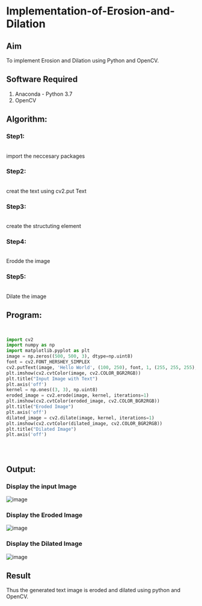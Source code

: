 # Implementation-of-Erosion-and-Dilation
## Aim
To implement Erosion and Dilation using Python and OpenCV.
## Software Required
1. Anaconda - Python 3.7
2. OpenCV
## Algorithm:

### Step1:
<br> import the neccesary packages


### Step2:
<br> creat the text using cv2.put Text

### Step3:
<br> create the structuting element

### Step4:
<br>  Erodde the image

### Step5:
<br> Dilate the image

 
## Program:

``` Python


import cv2
import numpy as np
import matplotlib.pyplot as plt
image = np.zeros((500, 500, 3), dtype=np.uint8)
font = cv2.FONT_HERSHEY_SIMPLEX
cv2.putText(image, 'Hello World', (100, 250), font, 1, (255, 255, 255), 2, cv2.LINE_AA)
plt.imshow(cv2.cvtColor(image, cv2.COLOR_BGR2RGB))  
plt.title("Input Image with Text")
plt.axis('off')
kernel = np.ones((3, 3), np.uint8)
eroded_image = cv2.erode(image, kernel, iterations=1)
plt.imshow(cv2.cvtColor(eroded_image, cv2.COLOR_BGR2RGB))  
plt.title("Eroded Image")
plt.axis('off')
dilated_image = cv2.dilate(image, kernel, iterations=1)
plt.imshow(cv2.cvtColor(dilated_image, cv2.COLOR_BGR2RGB)) 
plt.title("Dilated Image")
plt.axis('off')





```
## Output:

### Display the input Image
![image](https://github.com/user-attachments/assets/0c3d2a69-1434-479d-9b2e-232f3ea23d4e)


### Display the Eroded Image
![image](https://github.com/user-attachments/assets/f0ab8fb3-9229-47ad-bf3d-f049d7521ffa)


### Display the Dilated Image
![image](https://github.com/user-attachments/assets/b4c0212d-8f3c-429d-b201-1f9f3f1c7239)


## Result
Thus the generated text image is eroded and dilated using python and OpenCV.
